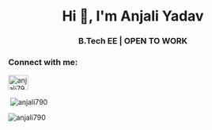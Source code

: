 <h1 align="center">Hi 👋, I'm Anjali Yadav</h1>
<h3 align="center">B.Tech EE | OPEN TO WORK</h3>


<h3 align="left">Connect with me:</h3>
<p align="left">
<a href="https://www.linkedin.com/in/anjali-yadav-51828622a" target="blank"><img align="center" src="https://raw.githubusercontent.com/rahuldkjain/github-profile-readme-generator/master/src/images/icons/Social/linked-in-alt.svg" alt="anjali790" height="30" width="40" /></a>
</p>

<p>&nbsp;<img align="center" src="https://github-readme-stats.vercel.app/api?username=anjali790&show_icons=true&locale=en" alt="anjali790" /></p>

<p><img align="center" src="https://github-readme-streak-stats.herokuapp.com/?user=anjali790&" alt="anjali790" /></p>

